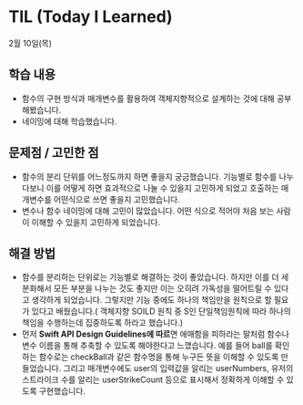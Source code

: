# **TIL (Today I Learned)**

2월 10일(목)

## **학습 내용**

- 함수의 구현 방식과 매개변수를 활용하여 객체지향적으로 설계하는 것에 대해 공부해봤습니다.
- 네이밍에 대해 학습했습니다.

## **문제점 / 고민한 점**

- 함수의 분리 단위를 어느정도까지 하면 좋을지 궁금했습니다. 기능별로 함수를 나누다보니 이를 어떻게 하면 효과적으로 나눌 수 있을지 고민하게 되었고 호출하는 매개변수를 어떤식으로 쓰면 좋을지 고민했습니다.
- 변수나 함수 네이밍에 대해 고민이 많았습니다. 어떤 식으로 적어야 처음 보는 사람이 이해할 수 있을지 고민하게 되었습니다.

## **해결 방법**

- 함수를 분리하는 단위로는 기능별로 해결하는 것이 좋았습니다. 하지만 이를 더 세분화해서 모든 부분을 나누는 것도 좋지만 이는 오히려 가독성을 떨어트릴 수 있다고 생각하게 되었습니다. 그렇지만 기능 중에도 하나의 책임만을 원칙으로 할 필요가 있다고 배웠습니다.( 객체지향 SOILD 원칙 중 S인 단일책임원칙에 따라 하나의 책임을 수행하는데 집중하도록 하라고 했습니다.)
- 먼저 **Swift API Design Guidelines에 따르**면 애매함을 피하라는 말처럼 함수나 변수 이름을 통해 추축할 수 있도록 해야한다고 느꼈습니다. 예를 들어 ball를 확인하는 함수로는 checkBall과 같은 함수명을 통해 누구든 뜻을 이해할 수 있도록 만들었습니다. 그리고 매개변수에도 user의 입력값을 알리는 userNumbers, 유저의 스트라이크 수를 알리는 userStrikeCount 등으로 표시해서 정확하게 이해할 수 있도록 구현했습니다.